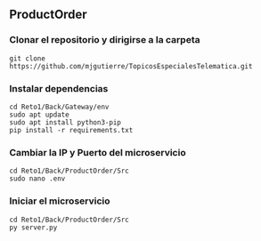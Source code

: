 ## ProductOrder

### Clonar el repositorio y dirigirse a la carpeta

    git clone https://github.com/mjgutierre/TopicosEspecialesTelematica.git
    
### Instalar dependencias 

    cd Reto1/Back/Gateway/env 
    sudo apt update
    sudo apt install python3-pip
    pip install -r requirements.txt
    
### Cambiar la IP y Puerto del microservicio 

    cd Reto1/Back/ProductOrder/Src
    sudo nano .env

### Iniciar el microservicio
    cd Reto1/Back/ProductOrder/Src
    py server.py
    
